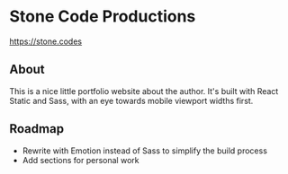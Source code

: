 # Stone Code Productions

<https://stone.codes>

## About

This is a nice little portfolio website about the author. It's built with React Static and Sass, with an eye towards mobile viewport widths first.

## Roadmap

- Rewrite with Emotion instead of Sass to simplify the build process
- Add sections for personal work
